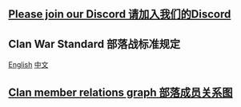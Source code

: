 ## [Please join our Discord 请加入我们的Discord](https://discord.gg/N5P2uJD)

## Clan War Standard 部落战标准规定
[English](docs/cw_std_EN.md)    [中文](docs/cw_std_CN.md)

## [Clan member relations graph 部落成员关系图](https://raw.githubusercontent.com/Pythonic-Rainbow/coc-clan/main/relation/Figure_1.png)